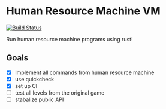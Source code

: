 # Human Resource Machine VM

[![Build Status](https://travis-ci.org/maxbla/HumanResourceMachineVM.svg?branch=master)](https://travis-ci.org/maxbla/HumanResourceMachineVM)

Run human resource machine programs using rust!

## Goals

- [x] Implement all commands from human resource machine
- [x] use quickcheck
- [x] set up CI
- [ ] test all levels from the original game
- [ ] stabalize public API
